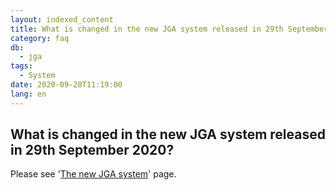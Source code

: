 ```yaml
---
layout: indexed_content
title: What is changed in the new JGA system released in 29th September 2020?
category: faq
db:
  - jga
tags: 
  - System
date: 2020-09-28T11:19:00
lang: en
---
```


## What is changed in the new JGA system released in 29th September 2020?

<p>Please see '<a href=\"/jga/update-202009-e.html\">The new JGA system</a>' page.</p>